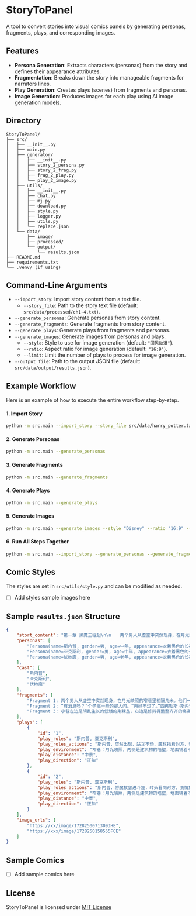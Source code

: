 # StoryToPanel
A tool to convert stories into visual comics panels by generating personas, fragments, plays, and corresponding images.  

## Features  
- **Persona Generation**: Extracts characters (personas) from the story and defines their appearance attributes.  
- **Fragmentation**: Breaks down the story into manageable fragments for narrators lines.  
- **Play Generation**: Creates plays (scenes) from fragments and personas.  
- **Image Generation**: Produces images for each play using AI image generation models.  

## Directory
```  
StoryToPanel/  
├── src/  
│   ├── __init__.py  
│   ├── main.py  
│   ├── generator/  
│   │   ├── __init__.py  
│   │   ├── story_2_persona.py  
│   │   ├── story_2_frag.py  
│   │   ├── frag_2_play.py  
│   │   └── play_2_image.py  
│   ├── utils/  
│   │   ├── __init__.py
│   │   ├── chat.py
│   │   ├── mj.py
│   │   ├── download.py
│   │   ├── style.py
│   │   ├── logger.py  
│   │   ├── utils.py
│   │   └── replace.json
│   └── data/  
│       ├── image/  
│       ├── processed/
│       └── output/  
│           └── results.json  
├── README.md
├── requirements.txt  
└── .venv/ (if using)  
```

## Command-Line Arguments
- `--import_story`: Import story content from a text file.  
	- `--story_file`: Path to the story text file (default: `src/data/processed/ch1-4.txt`).  
- `--generate_personas`: Generate personas from story content.  
- `--generate_fragments`: Generate fragments from story content.  
- `--generate_plays`: Generate plays from fragments and personas.  
- `--generate_images`: Generate images from personas and plays.  
	- `--style`: Style to use for image generation (default: `"国风动漫"`).  
	- `--ratio`: Aspect ratio for image generation (default: `"16:9"`).  
	- `--limit`: Limit the number of plays to process for image generation.  
- `--output_file`: Path to the output JSON file (default: `src/data/output/results.json`).  

## Example Workflow
Here is an example of how to execute the entire workflow step-by-step.  
#### **1. Import Story**  
```bash  
python -m src.main --import_story --story_file src/data/harry_potter.txt
```  
#### **2. Generate Personas**  
```bash  
python -m src.main --generate_personas
``` 
#### **3. Generate Fragments**  
```bash  
python -m src.main --generate_fragments
```  
#### **4. Generate Plays**  
```bash  
python -m src.main --generate_plays
```
#### **5. Generate Images**  
```bash  
python -m src.main --generate_images --style "Disney" --ratio "16:9" --limit 5
```
#### **6. Run All Steps Together**  
```bash  
python -m src.main --import_story --generate_personas --generate_fragments --generate_plays --generate_images --story_file data/processed/ch1-4.txt --style "国风动漫" --ratio "16:9" --limit 5
```  

## Comic Styles
The styles are set in `src/utils/style.py` and can be modified as needed.
- [ ] Add styles sample images here

## Sample `results.json` Structure
```json
{
	"stort_content": "第一章 黑魔王崛起\n\n　　两个男人从虚空中突然现身，在月光映照的窄巷里相隔几米。他们一动不动地站立了...",
    "personas": [
        "Persona(name=斯内普, gender=男, age=中年, appearance=衣着黑色的长袍，像是某种古老的巫师长袍，显得他更加阴沉和神秘。 外观消瘦的面孔，鹰钩鼻，脸色苍白，长长的黑头发油腻腻的，垂在肩上。黑色的眼睛深邃而冷漠，嘴角总是带着一丝嘲讽的弧度。)",
        "Persona(name=亚克斯利, gender=男, age=中年, appearance=衣着黑色的长斗篷，里面是精致的巫师长袍，胸口别着一枚银色的胸针。 外观粗壮的身材，面色红润，头发稀疏，浓密的眉毛下藏着一双精明的眼睛。)",
        "Persona(name=伏地魔, gender=男, age=老年, appearance=衣着黑色的长袍，上面绣着银色的符文，显得神秘而邪恶。 外观没有头发，像蛇一样，两道细长的鼻孔，一双闪闪发亮的红眼睛，瞳孔是垂直的。他的肤色十分苍白，似乎发出一种珍珠般的光。)"
    ],
    "cast": [
        "斯内普",
        "亚克斯利",
        "伏地魔"
    ],
    "fragments": [
        "Fragment 1: 两个男人从虚空中突然现身，在月光映照的窄巷里相隔几米。他们一动不动地站立了一秒钟，用魔杖指着对方的胸口。接着，两人互相认了出来，便把魔杖塞进斗篷下面，朝同一方向快步走去。",
        "Fragment 2: “有消息吗？”个子高一些的那人问。“再好不过了。”西弗勒斯·斯内普回答。",
        "Fragment 3: 小巷左边是胡乱生长的低矮的荆棘丛，右边是修剪得整整齐齐的高高的树篱。两人大步行走，长长的斗篷拍打着他们的脚踝。"
	],
    "plays": [
        {
            "id": "1",
            "play_roles": "斯内普, 亚克斯利",
            "play_roles_actions": "斯内普，突然出现，站立不动，魔杖指着对方，表情警惕。亚克斯利，突然出现，站立不动，魔杖指着对方，表情警惕。",
            "play_environment": "窄巷：月光映照，两侧是建筑物的墙壁，地面铺着不平整的石板",
            "play_distance": "中景",
            "play_direction": "正拍"
        },
        {
            "id": "2",
            "play_roles": "斯内普, 亚克斯利",
            "play_roles_actions": "斯内普，将魔杖塞进斗篷，转头看向对方，表情放松。亚克斯利，将魔杖塞进斗篷，转头看向对方，表情放松。",
            "play_environment": "窄巷：月光映照，两侧是建筑物的墙壁，地面铺着不平整的石板",
            "play_distance": "中景",
            "play_direction": "正拍"
        }
    ],
    "image_urls": [
        "https://xx/image/1728250071309JHE",
        "https://xxx/image/1728250158555FCE"
    ]
}
```

## Sample Comics
- [ ] Add sample comics here

## License
StoryToPanel is licensed under [MIT License]()

